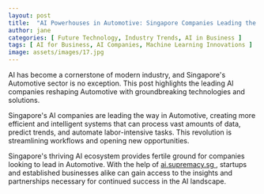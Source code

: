 ```yaml
---
layout: post
title:  "AI Powerhouses in Automotive: Singapore Companies Leading the Charge"
author: jane
categories: [ Future Technology, Industry Trends, AI in Business ]
tags: [ AI for Business, AI Companies, Machine Learning Innovations ]
image: assets/images/17.jpg
---
```


AI has become a cornerstone of modern industry, and Singapore's Automotive sector is no exception. This post highlights the leading AI companies reshaping Automotive with groundbreaking technologies and solutions.

Singapore's AI companies are leading the way in Automotive, creating more efficient and intelligent systems that can process vast amounts of data, predict trends, and automate labor-intensive tasks. This revolution is streamlining workflows and opening new opportunities.

Singapore's thriving AI ecosystem provides fertile ground for companies looking to lead in Automotive. With the help of <a href="https://ai.supremacy.sg" target="_blank"> ai.supremacy.sg </a>, startups and established businesses alike can gain access to the insights and partnerships necessary for continued success in the AI landscape.
